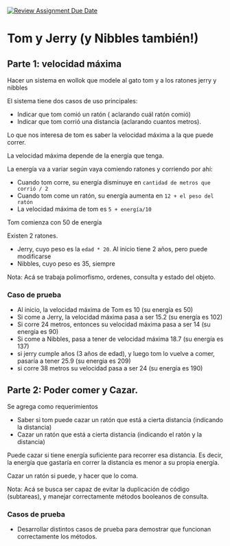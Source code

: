 [![Review Assignment Due Date](https://classroom.github.com/assets/deadline-readme-button-22041afd0340ce965d47ae6ef1cefeee28c7c493a6346c4f15d667ab976d596c.svg)](https://classroom.github.com/a/3xA5KAWk)
# Tom y Jerry (y Nibbles también!)

## Parte 1: velocidad máxima
Hacer un sistema en wollok que modele al gato tom y a los ratones jerry y nibbles 

El sistema tiene dos casos de uso principales: 
* Indicar que tom comió un ratón ( aclarando cuál ratón comió)  
* Indicar que tom corrió una distancia (aclarando cuantos metros). 

Lo que nos interesa de tom es saber la velocidad máxima a la que puede correr.

La velocidad máxima depende de la energía que tenga. 

La energía va a variar según vaya comiendo ratones y corriendo por ahí:

* Cuando tom corre, su energía disminuye en `cantidad de metros que corrió / 2` 
* Cuando tom come un ratón, su energía aumenta en `12 + el peso del ratón` 
* La velocidad máxima de tom es `5 + energía/10`

Tom comienza con 50 de energía

Existen 2 ratones.

* Jerry, cuyo peso es la `edad * 20`. Al inicio tiene 2 años, pero puede modificarse 
* Nibbles, cuyo peso es 35, siempre

Nota: Acá se trabaja polimorfismo, ordenes, consulta y estado del objeto.

### Caso de prueba

- Al inicio, la velocidad máxima de Tom es 10 (su energía es 50)
- Si come a Jerry, la velocidad máxima pasa a ser  15.2 (su energía es 102)
- Si corre 24 metros, entonces su velocidad máxima pasa a ser 14 (su energía es 90)
- Si come a Nibbles, pasa a tener de velocidad máxima 18.7 (su energía es 137)
- si jerry cumple años (3 años de edad), y luego tom lo vuelve a comer, pasaría a tener 25.9 (su energia es 209)  
- si corre 38 metros su velocidad pasa a ser 24 (su energia es 190)

## Parte 2:  Poder comer y Cazar.

Se agrega como requerimientos 
* Saber si tom puede cazar un ratón que está a cierta distancia (indicando la distancia)
* Cazar un ratón que está a cierta distancia (indicando el ratón y la distancia)

Puede cazar si tiene energía suficiente para recorrer esa distancia. Es
decir, la energía que gastaría en correr la distancia es menor a su propia
energía.

Cazar un ratón si puede, y hacer que lo coma.

Nota: Acá se busca ser capaz de evitar la duplicación de código (subtareas), 
y manejar correctamente métodos booleanos de consulta.

### Casos de prueba

- Desarrollar distintos casos de prueba para demostrar que funcionan correctamente los métodos.
